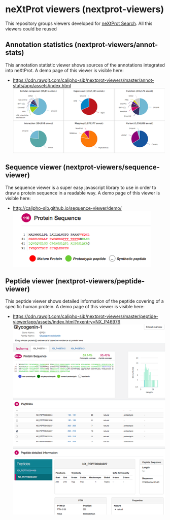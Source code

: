 # neXtProt viewers (nextprot-viewers)
This repository groups viewers developed for [neXtProt Search](search.nextprot.org).
All this viewers could be reused


## Annotation statistics (nextprot-viewers/annot-stats)

This annotation statistic viewer shows sources of the annotations integrated into neXtProt.
A demo page of this viewer is visible here:
* https://cdn.rawgit.com/calipho-sib/nextprot-viewers/master/annot-stats/app/assets/index.html
![Annotation statistic viewer](./annot-stats/app/assets/img/annot-stats-screenshot.png)

## Sequence viewer (nextprot-viewers/sequence-viewer)

The sequence viewer is a super easy javascript library to use in order to draw a protein sequence in a readable way.
A demo page of this viewer is visible here:
* http://calipho-sib.github.io/sequence-viewer/demo/
![Sequence viewer](./sequence-viewer/assets/sequence-viewer.png)

## Peptide viewer (nextprot-viewers/peptide-viewer)

This peptide viewer shows detailed information of the peptide covering of a specific human protein.
A demo page of this viewer is visible here:
* https://cdn.rawgit.com/calipho-sib/nextprot-viewers/master/peptide-viewer/app/assets/index.html?nxentry=NX_P46976
![Peptide viewer](./peptide-viewer/app/assets/img/ScrSht_peptide-viewer.png)
